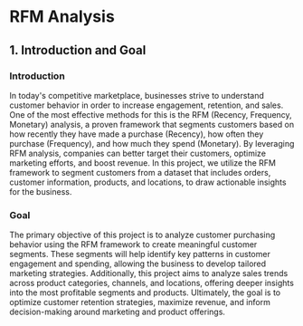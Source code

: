  # RFM Analysis 

## 1. Introduction and Goal 
### Introduction 
In today's competitive marketplace, businesses strive to understand customer behavior in order to increase engagement, retention, and sales. One of the most effective methods for this is the RFM (Recency, Frequency, Monetary) analysis, a proven framework that segments customers based on how recently they have made a purchase (Recency), how often they purchase (Frequency), and how much they spend (Monetary). By leveraging RFM analysis, companies can better target their customers, optimize marketing efforts, and boost revenue. In this project, we utilize the RFM framework to segment customers from a dataset that includes orders, customer information, products, and locations, to draw actionable insights for the business.

### Goal
The primary objective of this project is to analyze customer purchasing behavior using the RFM framework to create meaningful customer segments. These segments will help identify key patterns in customer engagement and spending, allowing the business to develop tailored marketing strategies. Additionally, this project aims to analyze sales trends across product categories, channels, and locations, offering deeper insights into the most profitable segments and products. Ultimately, the goal is to optimize customer retention strategies, maximize revenue, and inform decision-making around marketing and product offerings.
